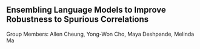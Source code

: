 ## Ensembling Language Models to Improve Robustness to Spurious Correlations

Group Members: Allen Cheung, Yong-Won Cho, Maya Deshpande, Melinda Ma
